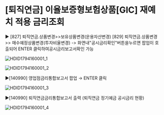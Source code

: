 # [퇴직연금] 이율보증형보험상품[GIC] 재예치 적용 금리조회
▶ [827] 퇴직연금.상품변경>>보유상품변경(운용자산변경)
[829] 퇴직연금.상품변경>> 매수예정상품변경(투자비율변경)
-> 화면내"공시금리확인"버튼을누르면 팝업이 호출되어 ENTER 클릭하여공시금리보고서확인 가능

![HDID1794160001_1](HDID1794160001_1.png)


![HDID1794160001_2](HDID1794160001_2.png)

▶[140990] 영업점금리통합보고서 팝업 → ENTER 클릭

![HDID1794160001_3](HDID1794160001_3.jpg)

▶[140990] 퇴직연금금리통합보고서 출력
(퇴직연금 정기예금 공시금리 현황)

![HDID1794160001_4](HDID1794160001_4.jpg)

